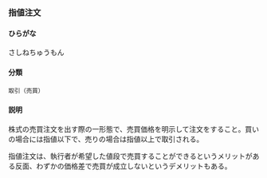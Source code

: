 <div style="display:none;">

## [あ行](securities-terms?id=あ行)
## [か行](securities-terms?id=か行)
## [さ行](securities-terms?id=さ行)

</div>

### 指値注文

#### ひらがな

さしねちゅうもん

#### 分類

`取引（売買）`

#### 説明

株式の売買注文を出す際の一形態で、売買価格を明示して注文をすること。買いの場合には指値以下で、売りの場合は指値以上で取引される。
 
指値注文は、執行者が希望した値段で売買することができるというメリットがある反面、わずかの価格差で売買が成立しないというデメリットもある。

<div style="display:none;">

## [た行](securities-terms?id=た行)
## [な行](securities-terms?id=な行)
## [は行](securities-terms?id=は行)
## [ま行](securities-terms?id=ま行)
## [や行](securities-terms?id=や行)
## [ら行](securities-terms?id=ら行)
## [わ行](securities-terms?id=わ行)
## [英数字・記号](securities-terms?id=英数字・記号)

</div>

